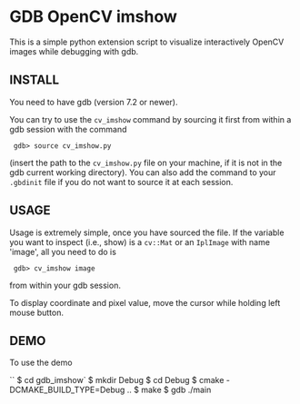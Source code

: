 # GDB OpenCV imshow

This is a simple python extension script to visualize interactively OpenCV
images while debugging with gdb.

## INSTALL

 You need to have gdb (version 7.2 or newer).

 You can try to use the `cv_imshow` command by sourcing it first from within a gdb
 session with the command

```
 gdb> source cv_imshow.py
```

 (insert the path to the `cv_imshow.py` file on your machine, if it is not in the
 gdb current working directory). You can also add the command to your `.gbdinit`
 file if you do not want to source it at each session.

## USAGE

 Usage is extremely simple, once you have sourced the file. If the variable you
 want to inspect (i.e., show) is a `cv::Mat` or an `IplImage` with name 'image', 
 all you need to do is

```
 gdb> cv_imshow image
```

 from within your gdb session.

 To display coordinate and pixel value, move the cursor while holding left mouse
 button.

 ## DEMO

 To use the demo

 ``
 $ cd gdb_imshow`
 $ mkdir Debug
 $ cd Debug
 $ cmake -DCMAKE_BUILD_TYPE=Debug .. 
 $ make
 $ gdb ./main
